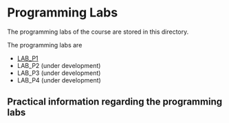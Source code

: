 # Programming Labs

The programming labs of the course are stored in this directory.

The programming labs are

* [LAB_P1](p1/)
* LAB_P2 (under development)
* LAB_P3 (under development)
* LAB_P4 (under development)

## Practical information regarding the programming labs

  
